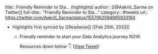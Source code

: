 title:: Friendly Reminder to Sta... (highlights)
author:: [[@Aakriti_Sarma on Twitter]]
full-title:: "Friendly Reminder to Sta..."
category:: #tweets
url:: https://twitter.com/Aakriti_Sarma/status/1557962594995933184

- Highlights first synced by [[Readwise]] [[Feb 20th, 2023]]
	- Friendly reminder to start your Data Analytics journey NOW.
	  
	  Resources down below 👇 ([View Tweet](https://twitter.com/Aakriti_Sarma/status/1557962594995933184))